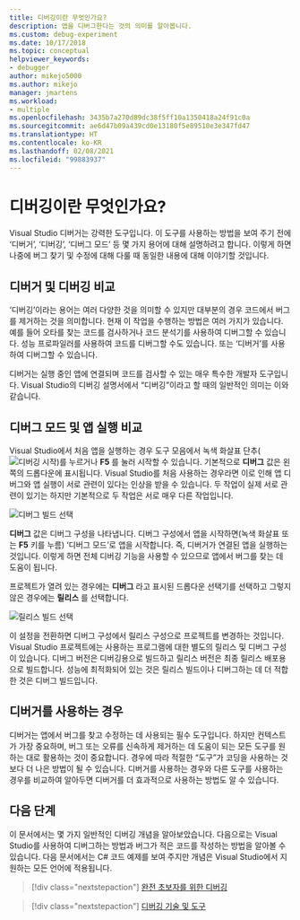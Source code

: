 ```yaml
---
title: 디버깅이란 무엇인가요?
description: 앱을 디버그한다는 것의 의미를 알아봅니다.
ms.custom: debug-experiment
ms.date: 10/17/2018
ms.topic: conceptual
helpviewer_keywords:
- debugger
author: mikejo5000
ms.author: mikejo
manager: jmartens
ms.workload:
- multiple
ms.openlocfilehash: 3435b7a270d89dc38f5ff10a1350418a24f91c0a
ms.sourcegitcommit: ae6d47b09a439cd0e13180f5e89510e3e347fd47
ms.translationtype: HT
ms.contentlocale: ko-KR
ms.lasthandoff: 02/08/2021
ms.locfileid: "99883937"
---
```

# <a name="what-is-debugging"></a>디버깅이란 무엇인가요?

Visual Studio 디버거는 강력한 도구입니다. 이 도구를 사용하는 방법을 보여 주기 전에 ‘디버거’, ‘디버깅’, ‘디버그 모드’ 등 몇 가지 용어에 대해 설명하려고 합니다.    이렇게 하면 나중에 버그 찾기 및 수정에 대해 다룰 때 동일한 내용에 대해 이야기할 것입니다.

## <a name="debugger-vs-debugging"></a>디버거 및 디버깅 비교

‘디버깅’이라는 용어는 여러 다양한 것을 의미할 수 있지만 대부분의 경우 코드에서 버그를 제거하는 것을 의미합니다.  현재 이 작업을 수행하는 방법은 여러 가지가 있습니다. 예를 들어 오타를 찾는 코드를 검사하거나 코드 분석기를 사용하여 디버그할 수 있습니다. 성능 프로파일러를 사용하여 코드를 디버그할 수도 있습니다. 또는 ‘디버거’를 사용하여 디버그할 수 있습니다. 

디버거는 실행 중인 앱에 연결되며 코드를 검사할 수 있는 매우 특수한 개발자 도구입니다. Visual Studio의 디버깅 설명서에서 “디버깅”이라고 할 때의 일반적인 의미는 이와 같습니다.

## <a name="debug-mode-vs-running-your-app"></a>디버그 모드 및 앱 실행 비교

Visual Studio에서 처음 앱을 실행하는 경우 도구 모음에서 녹색 화살표 단추(![디버깅 시작](../debugger/media/dbg-tour-start-debugging.png "디버깅 시작"))를 누르거나 **F5** 를 눌러 시작할 수 있습니다. 기본적으로 **디버그** 값은 왼쪽의 드롭다운에 표시됩니다. Visual Studio를 처음 사용하는 경우라면 이로 인해 앱 디버그와 앱 실행이 서로 관련이 있다는 인상을 받을 수 있습니다. 두 작업이 실제 서로 관련이 있기는 하지만 기본적으로 두 작업은 서로 매우 다른 작업입니다.

![디버그 빌드 선택](../debugger/media/what-is-debugging-debug-build.png)

**디버그** 값은 디버그 구성을 나타냅니다. 디버그 구성에서 앱을 시작하면(녹색 화살표 또는 **F5** 키를 누름) ‘디버그 모드’로 앱을 시작합니다. 즉, 디버거가 연결된 앱을 실행하는 것입니다.  이렇게 하면 전체 디버깅 기능을 사용할 수 있으므로 앱에서 버그를 찾는 데 도움이 됩니다.

프로젝트가 열려 있는 경우에는 **디버그** 라고 표시된 드롭다운 선택기를 선택하고 그렇지 않은 경우에는 **릴리스** 를 선택합니다.

![릴리스 빌드 선택](../debugger/media/what-is-debugging-release-build.png)

이 설정을 전환하면 디버그 구성에서 릴리스 구성으로 프로젝트를 변경하는 것입니다. Visual Studio 프로젝트에는 사용하는 프로그램에 대한 별도의 릴리스 및 디버그 구성이 있습니다. 디버그 버전은 디버깅용으로 빌드하고 릴리스 버전은 최종 릴리스 배포용으로 빌드합니다. 성능에 최적화되어 있는 것은 릴리스 빌드이나 디버그하는 데 더 적합한 것은 디버그 빌드입니다.

## <a name="when-to-use-a-debugger"></a>디버거를 사용하는 경우

디버거는 앱에서 버그를 찾고 수정하는 데 사용되는 필수 도구입니다. 하지만 컨텍스트가 가장 중요하며, 버그 또는 오류를 신속하게 제거하는 데 도움이 되는 모든 도구를 원하는 대로 활용하는 것이 중요합니다. 경우에 따라 적절한 “도구”가 코딩을 사용하는 것보다 더 나은 방법이 될 수 있습니다. 디버거를 사용하는 경우와 다른 도구를 사용하는 경우를 비교하여 알아두면 디버거를 더 효과적으로 사용하는 방법도 알 수 있습니다.

## <a name="next-steps"></a>다음 단계

이 문서에서는 몇 가지 일반적인 디버깅 개념을 알아보았습니다. 다음으로는 Visual Studio를 사용하여 디버그하는 방법과 버그가 적은 코드를 작성하는 방법을 알아볼 수 있습니다. 다음 문서에서는 C# 코드 예제를 보여 주지만 개념은 Visual Studio에서 지원하는 모든 언어에 적용됩니다.

> [!div class="nextstepaction"]
> [완전 초보자를 위한 디버깅](../debugger/debugging-absolute-beginners.md)

> [!div class="nextstepaction"]
> [디버깅 기술 및 도구](../debugger/write-better-code-with-visual-studio.md)
